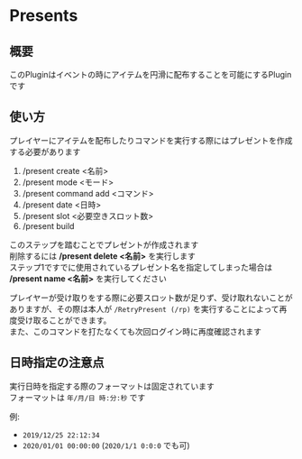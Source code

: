 # Presents
## 概要
このPluginはイベントの時にアイテムを円滑に配布することを可能にするPluginです

## 使い方
プレイヤーにアイテムを配布したりコマンドを実行する際にはプレゼントを作成する必要があります
1. /present create <名前>
1. /present mode <モード>
1. /present command add <コマンド>
1. /present date <日時>
1. /present slot <必要空きスロット数>
1. /present build

このステップを踏むことでプレゼントが作成されます  
削除するには **/present delete <名前>** を実行します  
ステップ1ですでに使用されているプレゼント名を指定してしまった場合は **/present name <名前>** を実行してください  
  
プレイヤーが受け取りをする際に必要スロット数が足りず、受け取れないことがありますが、その際は本人が ``/RetryPresent (/rp)`` を実行することによって再度受け取ることができます。  
また、このコマンドを打たなくても次回ログイン時に再度確認されます


## 日時指定の注意点
実行日時を指定する際のフォーマットは固定されています  
フォーマットは ``年/月/日 時:分:秒`` です
  
例:
* ``2019/12/25 22:12:34``
* ``2020/01/01 00:00:00`` (``2020/1/1 0:0:0`` でも可)